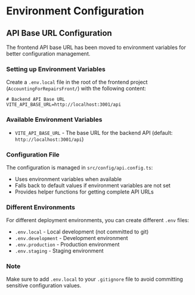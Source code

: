 # Environment Configuration

## API Base URL Configuration

The frontend API base URL has been moved to environment variables for better configuration management.

### Setting up Environment Variables

Create a `.env.local` file in the root of the frontend project (`AccountingForRepairsFront/`) with the following content:

```
# Backend API Base URL
VITE_API_BASE_URL=http://localhost:3001/api
```

### Available Environment Variables

- `VITE_API_BASE_URL` - The base URL for the backend API (default: `http://localhost:3001/api`)

### Configuration File

The configuration is managed in `src/config/api.config.ts`:

- Uses environment variables when available
- Falls back to default values if environment variables are not set
- Provides helper functions for getting complete API URLs

### Different Environments

For different deployment environments, you can create different `.env` files:

- `.env.local` - Local development (not committed to git)
- `.env.development` - Development environment
- `.env.production` - Production environment
- `.env.staging` - Staging environment

### Note

Make sure to add `.env.local` to your `.gitignore` file to avoid committing sensitive configuration values. 